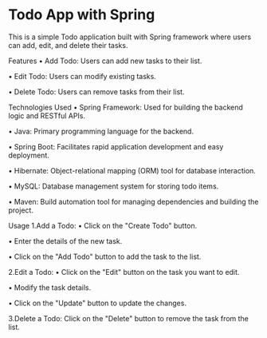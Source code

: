 <h1>Todo App with Spring</h1>

<p>This is a simple Todo application built with Spring framework where users can add, edit, and delete their tasks.</p>

Features
• Add Todo: Users can add new tasks to their list.

• Edit Todo: Users can modify existing tasks.

• Delete Todo: Users can remove tasks from their list.

Technologies Used
• Spring Framework: Used for building the backend logic and RESTful APIs.

• Java: Primary programming language for the backend.

• Spring Boot: Facilitates rapid application development and easy deployment.

• Hibernate: Object-relational mapping (ORM) tool for database interaction.

• MySQL: Database management system for storing todo items.

• Maven: Build automation tool for managing dependencies and building the project.

Usage
1.Add a Todo:
• Click on the "Create Todo" button.

• Enter the details of the new task.

• Click on the "Add Todo" button to add the task to the list.

2.Edit a Todo:
• Click on the "Edit" button on the task you want to edit.

• Modify the task details.

• Click on the "Update" button to update the changes.

3.Delete a Todo:
Click on the "Delete" button to remove the task from the list.
